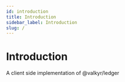```yaml
---
id: introduction
title: Introduction
sidebar_label: Introduction
slug: /
---
```


# Introduction

A client side implementation of @valkyr/ledger
